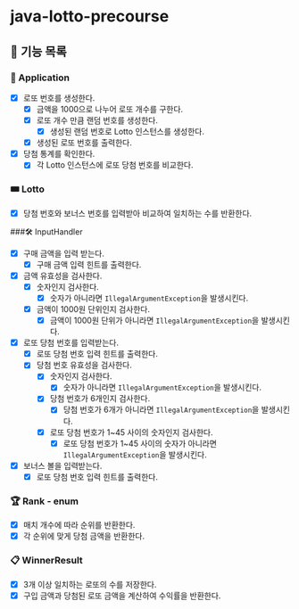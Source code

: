 # java-lotto-precourse

## 🚀 기능 목록

### 🎰 Application

- [x] 로또 번호를 생성한다.
  - [x] 금액을 1000으로 나누어 로또 개수를 구한다.
  - [x] 로또 개수 만큼 랜덤 번호를 생성한다.
    - [x] 생성된 랜덤 번호로 Lotto 인스턴스를 생성한다.
  - [x] 생성된 로또 번호를 출력한다.
- [x] 당첨 통계를 확인한다.
  - [x] 각 Lotto 인스턴스에 로또 당첨 번호를 비교한다.

### 🎟️ Lotto

- [x] 당첨 번호와 보너스 번호를 입력받아 비교하여 일치하는 수를 반환한다.

###🛠️ InputHandler

- [x] 구매 금액을 입력 받는다.
  - [x] 구매 금액 입력 힌트를 출력한다.
- [x] 금액 유효성을 검사한다.
  - [x] 숫자인지 검사한다.
    - [x] 숫자가 아니라면 `IllegalArgumentException`을 발생시킨다.
  - [x] 금액이 1000원 단위인지 검사한다.
    - [x] 금액이 1000원 단위가 아니라면 `IllegalArgumentException`을 발생시킨다.
- [x] 로또 당첨 번호를 입력받는다.
  - [x] 로또 당첨 번호 입력 힌트를 출력한다.
  - [x] 당첨 번호 유효성을 검사한다.
    - [x] 숫자인지 검사한다.
      - [x] 숫자가 아니라면 `IllegalArgumentException`을 발생시킨다.
    - [x] 당첨 번호가 6개인지 검사한다.
      - [x] 당첨 번호가 6개가 아니라면 `IllegalArgumentException`을 발생시킨다.
    - [x] 로또 당첨 번호가 1~45 사이의 숫자인지 검사한다.
      - [x] 로또 당첨 번호가 1~45 사이의 숫자가 아니라면 `IllegalArgumentException`을 발생시킨다.
- [x] 보너스 볼을 입력받는다.
  - [x] 로또 당첨 번호 입력 힌트를 출력한다.

### 🏆 Rank - enum

- [x]  매치 개수에 따라 순위를 반환한다.
- [x] 각 순위에 맞게 당첨 금액을 반환한다.

### 📋 WinnerResult

- [x] 3개 이상 일치하는 로또의 수를 저장한다.
- [x] 구입 금액과 당첨된 로또 금액을 계산하여 수익률을 반환한다.
